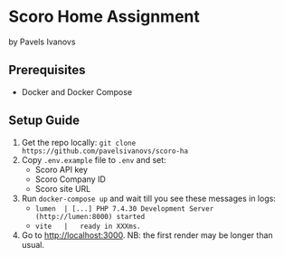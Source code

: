 # Scoro Home Assignment

by Pavels Ivanovs

## Prerequisites
- Docker and Docker Compose

## Setup Guide
1. Get the repo locally: `git clone https://github.com/pavelsivanovs/scoro-ha`
2. Copy `.env.example` file to `.env` and set:
   - Scoro API key
   - Scoro Company ID
   - Scoro site URL
3. Run `docker-compose up` and wait till you see these messages in logs:
   - `lumen  | [...] PHP 7.4.30 Development Server (http://lumen:8000) started`
   - `vite   |   ready in XXXms.`
4. Go to [http://localhost:3000](http://localhost:3000). NB: the first render may be longer than usual.
